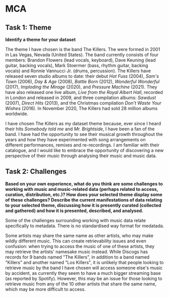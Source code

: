 # MCA

## Task 1: Theme
**Identify a theme for your dataset**

The theme I have chosen is the band The Killers. The were formed in 2001 in Las Vegas, Nevada (United States). The band currently consists of four members: Brandon Flowers (lead vocals, keyboard), Dave Keuning (lead guitar, backing vocals), Mark Stoermer (bass, rhythm guitar, backing vocals) and Ronnie Vannucci Jr. (drums, percussion). The Killers have released seven studio albums to date: their debut _Hot Fuss_ (2004), _Sam's Town_ (2006), _Day & Age_  (2008), _Battle Born_ (2012), _Wonderful Wonderful_ (2017), _Imploding the Mirage_ (2020), and _Pressure Machine_ (2021). They have also released one live album, _Live from the Royal Albert Hall_, recorded in London and released in 2009, and three compilation albums: _Sawdust_ (2007), _Direct Hits_ (2013), and the Christmas compilation _Don't Waste Your Wishes_ (2016). In November 2020, The Killers had sold 28 million albums worldwide.

I have chosen The Killers as my dataset theme because, ever since I heard their hits _Somebody told me_ and _Mr. Brightside_, I have been a fan of the band. I have had the opportunity to see their musical growth throughout the years and how they have experimented with song arrangements on different performances, remixes and re-recordings. I am familiar with their catalogue, and I would like to embrace the opportunity of discovering a new perspective of their music through analysing their music and music data.

## Task 2: Challenges
**Based on your own experience, what do you think are some challenges to working with music and music-related data (perhaps related to access, curation, distribution, etc.)? How does your selected theme display some of these challenges? Describe the current manifestations of data relating to your selected theme, discussing how it is presently curated (collected and gathered) and how it is presented, described, and analysed.**

Some of the challenges surrounding working with music data relate specifically to metadata.
There is no standardised way format for medatada.

Some artists may share the same name as other artists, who may make wildly different music. This can create retrievability issues and even confusion: when trying to access the music of one of these artists, they may retrieve the artists' namesake music instead. While Discogs has records for 9 bands named "The Killers", in addition to a band named "Killers" and another named "Los Killers", it is unlikely that people looking to retrieve music by the band I have chosen will access someone else's music by accident, as currently they seem to have a much bigger streaming base (as reported by Spotify). However, this may be an issue for those looking to retrieve music from any of the 10 other artists that share the same name, which may be more difficult to access.
